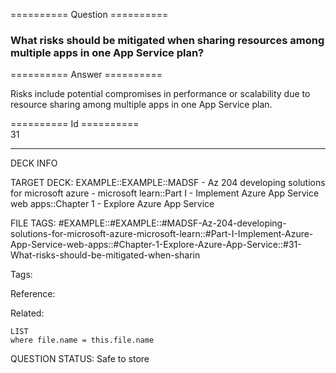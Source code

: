 ========== Question ==========  

### What risks should be mitigated when sharing resources among multiple apps in one App Service plan?  

========== Answer ==========  

Risks include potential compromises in performance or scalability due to
resource sharing among multiple apps in one App Service plan.

========== Id ==========  
31

---

DECK INFO

TARGET DECK: EXAMPLE::EXAMPLE::MADSF - Az 204 developing solutions for microsoft azure - microsoft learn::Part I - Implement Azure App Service web apps::Chapter 1 - Explore Azure App Service

FILE TAGS: #EXAMPLE::#EXAMPLE::#MADSF-Az-204-developing-solutions-for-microsoft-azure-microsoft-learn::#Part-I-Implement-Azure-App-Service-web-apps::#Chapter-1-Explore-Azure-App-Service::#31-What-risks-should-be-mitigated-when-sharin

Tags:

Reference:

Related:

```dataview
LIST
where file.name = this.file.name
```

QUESTION STATUS: Safe to store
